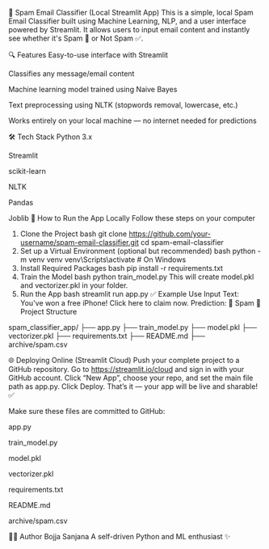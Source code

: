 📧 Spam Email Classifier (Local Streamlit App)
This is a simple, local Spam Email Classifier built using Machine Learning, NLP, and a user interface powered by Streamlit. It allows users to input email content and instantly see whether it's Spam 🚫 or Not Spam ✅.

🔍 Features
Easy-to-use interface with Streamlit

Classifies any message/email content

Machine learning model trained using Naive Bayes

Text preprocessing using NLTK (stopwords removal, lowercase, etc.)

Works entirely on your local machine — no internet needed for predictions

🛠️ Tech Stack
Python 3.x

Streamlit

scikit-learn

NLTK

Pandas

Joblib
🚀 How to Run the App Locally
Follow these steps on your computer

1. Clone the Project
bash
git clone https://github.com/your-username/spam-email-classifier.git
cd spam-email-classifier
2. Set up a Virtual Environment (optional but recommended)
bash
python -m venv venv
venv\Scripts\activate     # On Windows
3. Install Required Packages
bash
pip install -r requirements.txt
4. Train the Model
bash
python train_model.py
This will create model.pkl and vectorizer.pkl in your folder.
5. Run the App
bash
streamlit run app.py
✅ Example Use
Input Text:
You've won a free iPhone! Click here to claim now.
Prediction:
🚫 Spam
📁 Project Structure

spam_classifier_app/
├── app.py
├── train_model.py
├── model.pkl
├── vectorizer.pkl
├── requirements.txt
├── README.md
├── archive/spam.csv

🌐 Deploying Online (Streamlit Cloud)
Push your complete project to a GitHub repository.
Go to https://streamlit.io/cloud and sign in with your GitHub account.
Click “New App”, choose your repo, and set the main file path as app.py.
Click Deploy. That’s it — your app will be live and sharable! ✅

Make sure these files are committed to GitHub:

app.py

train_model.py

model.pkl

vectorizer.pkl

requirements.txt

README.md

archive/spam.csv

👩‍💻 Author
Bojja Sanjana
A self-driven Python and ML enthusiast ✨

